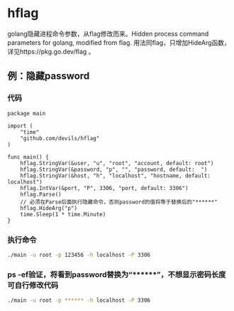 # hflag
golang隐藏进程命令参数，从flag修改而来。Hidden process command parameters for golang, modified from flag.
用法同flag，只增加HideArg函数，详见https://pkg.go.dev/flag 。
## 例：隐藏password
### 代码
```golang
package main

import (
    "time"
    "github.com/devils/hflag"
)

func main() {
    hflag.StringVar(&user, "u", "root", "account, default: root")
    hflag.StringVar(&password, "p", "", "password, default:  ")
    hflag.StringVar(&host, "h", "localhost", "hostname, default: localhost")
    hflag.IntVar(&port, "P", 3306, "port, default: 3306")
    hflag.Parse()
    // 必须在Parse后面执行隐藏命令，否则password的值将等于替换后的"******"
    hflag.HideArg("p")
    time.Sleep(1 * time.Minute)
}
```
### 执行命令
```bash
./main -u root -p 123456 -h localhost -P 3306
```
### ps -ef验证，将看到password替换为“******”，不想显示密码长度可自行修改代码
```bash
./main -u root -p ****** -h localhost -P 3306
```

